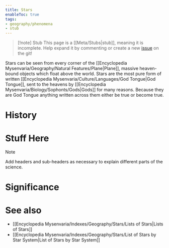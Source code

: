 ```yaml
---
title: Stars
enableToc: true
tags:
- geography/phenomena
- stub
---
```


> [!note] Stub
> This page is a [[Meta/Stubs|stub]], meaning it is incomplete. Help expand it by commenting or create a new [issue](https://github.com/RagtimeGal/quartz--encyclopedia-mysenvaria/issues/new/choose) on the git!


Stars can be seen from every corner of the [[Encyclopedia Mysenvaria/Geography/Natural Features/Plane|Plane]], massive heaven-bound objects which float above the world. Stars are the most pure form of written [[Encyclopedia Mysenvaria/Culture/Languages/God Tongue|God Tongue]], sent to the heavens by [[Encyclopedia Mysenvaria/Biology/Sophonts/Gods|Gods]] for many reasons. Because they are God Tongue anything written across them either be true or become true. 
# History

# Stuff Here

> [!note]
> Add headers and sub-headers as necessary to explain different parts of the science.


# Significance

# See also
- [[Encyclopedia Mysenvaria/Indexes/Geography/Stars/Lists of Stars|Lists of Stars]]
- [[Encyclopedia Mysenvaria/Indexes/Geography/Stars/List of Stars by Star System|List of Stars by Star System]]
